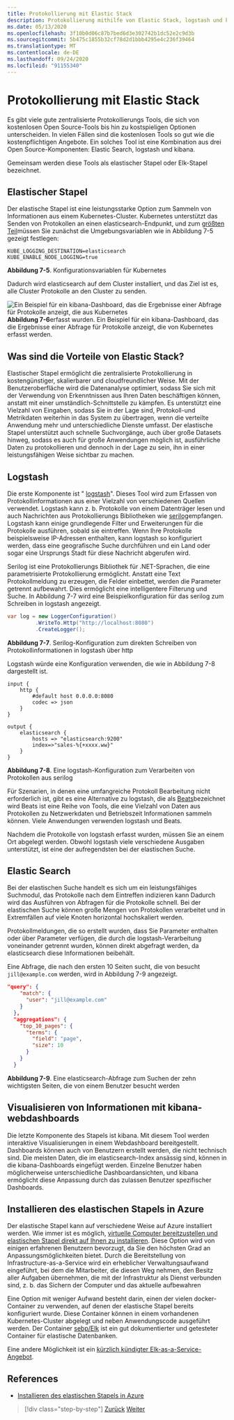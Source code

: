 ```yaml
---
title: Protokollierung mit Elastic Stack
description: Protokollierung mithilfe von Elastic Stack, logstash und kibana
ms.date: 05/13/2020
ms.openlocfilehash: 3f10b0d06c87b7bed6d3e302742b1dc52e2c9d3b
ms.sourcegitcommit: 5b475c1855b32cf78d2d1bbb4295e4c236f39464
ms.translationtype: MT
ms.contentlocale: de-DE
ms.lasthandoff: 09/24/2020
ms.locfileid: "91155340"
---
```

# <a name="logging-with-elastic-stack"></a>Protokollierung mit Elastic Stack

Es gibt viele gute zentralisierte Protokollierungs Tools, die sich von kostenlosen Open Source-Tools bis hin zu kostspieligen Optionen unterscheiden. In vielen Fällen sind die kostenlosen Tools so gut wie die kostenpflichtigen Angebote. Ein solches Tool ist eine Kombination aus drei Open Source-Komponenten: Elastic Search, logstash und kibana.

Gemeinsam werden diese Tools als elastischer Stapel oder Elk-Stapel bezeichnet.

## <a name="elastic-stack"></a>Elastischer Stapel

Der elastische Stapel ist eine leistungsstarke Option zum Sammeln von Informationen aus einem Kubernetes-Cluster. Kubernetes unterstützt das Senden von Protokollen an einen elasticsearch-Endpunkt, und zum [größten Teil](https://kubernetes.io/docs/tasks/debug-application-cluster/logging-elasticsearch-kibana/)müssen Sie zunächst die Umgebungsvariablen wie in Abbildung 7-5 gezeigt festlegen:

```kubernetes
KUBE_LOGGING_DESTINATION=elasticsearch
KUBE_ENABLE_NODE_LOGGING=true
```

**Abbildung 7-5**. Konfigurationsvariablen für Kubernetes

Dadurch wird elasticsearch auf dem Cluster installiert, und das Ziel ist es, alle Cluster Protokolle an den Cluster zu senden.

![Ein Beispiel für ein kibana-Dashboard, das die Ergebnisse einer Abfrage für Protokolle anzeigt, die aus Kubernetes ](./media/kibana-dashboard.png)
 **Abbildung 7-6**erfasst wurden. Ein Beispiel für ein kibana-Dashboard, das die Ergebnisse einer Abfrage für Protokolle anzeigt, die von Kubernetes erfasst werden.

## <a name="what-are-the-advantages-of-elastic-stack"></a>Was sind die Vorteile von Elastic Stack?

Elastischer Stapel ermöglicht die zentralisierte Protokollierung in kostengünstiger, skalierbarer und cloudfreundlicher Weise. Mit der Benutzeroberfläche wird die Datenanalyse optimiert, sodass Sie sich mit der Verwendung von Erkenntnissen aus Ihren Daten beschäftigen können, anstatt mit einer umständlich-Schnittstelle zu kämpfen. Es unterstützt eine Vielzahl von Eingaben, sodass Sie in der Lage sind, Protokoll-und Metrikdaten weiterhin in das System zu übertragen, wenn die verteilte Anwendung mehr und unterschiedliche Dienste umfasst. Der elastische Stapel unterstützt auch schnelle Suchvorgänge, auch über große Datasets hinweg, sodass es auch für große Anwendungen möglich ist, ausführliche Daten zu protokollieren und dennoch in der Lage zu sein, ihn in einer leistungsfähigen Weise sichtbar zu machen.

## <a name="logstash"></a>Logstash

Die erste Komponente ist " [logstash](https://www.elastic.co/products/logstash)". Dieses Tool wird zum Erfassen von Protokollinformationen aus einer Vielzahl von verschiedenen Quellen verwendet. Logstash kann z. b. Protokolle von einem Datenträger lesen und auch Nachrichten aus Protokollierungs Bibliotheken wie [serilog](https://serilog.net/)empfangen. Logstash kann einige grundlegende Filter und Erweiterungen für die Protokolle ausführen, sobald sie eintreffen. Wenn Ihre Protokolle beispielsweise IP-Adressen enthalten, kann logstash so konfiguriert werden, dass eine geografische Suche durchführen und ein Land oder sogar eine Ursprungs Stadt für diese Nachricht abgerufen wird.

Serilog ist eine Protokollierungs Bibliothek für .NET-Sprachen, die eine parametrisierte Protokollierung ermöglicht. Anstatt eine Text Protokollmeldung zu erzeugen, die Felder einbettet, werden die Parameter getrennt aufbewahrt. Dies ermöglicht eine intelligentere Filterung und Suche. In Abbildung 7-7 wird eine Beispielkonfiguration für das serilog zum Schreiben in logstash angezeigt.

```csharp
var log = new LoggerConfiguration()
         .WriteTo.Http("http://localhost:8080")
         .CreateLogger();
```

**Abbildung 7-7**. Serilog-Konfiguration zum direkten Schreiben von Protokollinformationen in logstash über http

Logstash würde eine Konfiguration verwenden, die wie in Abbildung 7-8 dargestellt ist.

```
input {
    http {
        #default host 0.0.0.0:8080
        codec => json
    }
}

output {
    elasticsearch {
        hosts => "elasticsearch:9200"
        index=>"sales-%{+xxxx.ww}"
    }
}
```

**Abbildung 7-8**. Eine logstash-Konfiguration zum Verarbeiten von Protokollen aus serilog

Für Szenarien, in denen eine umfangreiche Protokoll Bearbeitung nicht erforderlich ist, gibt es eine Alternative zu logstash, die als [Beats](https://www.elastic.co/products/beats)bezeichnet wird Beats ist eine Reihe von Tools, die eine Vielzahl von Daten aus Protokollen zu Netzwerkdaten und Betriebszeit Informationen sammeln können. Viele Anwendungen verwenden logstash und Beats.

Nachdem die Protokolle von logstash erfasst wurden, müssen Sie an einem Ort abgelegt werden. Obwohl logstash viele verschiedene Ausgaben unterstützt, ist eine der aufregendsten bei der elastischen Suche.

## <a name="elastic-search"></a>Elastic Search

Bei der elastischen Suche handelt es sich um ein leistungsfähiges Suchmodul, das Protokolle nach dem Eintreffen indizieren kann Dadurch wird das Ausführen von Abfragen für die Protokolle schnell. Bei der elastischen Suche können große Mengen von Protokollen verarbeitet und in Extremfällen auf viele Knoten horizontal hochskaliert werden.

Protokollmeldungen, die so erstellt wurden, dass Sie Parameter enthalten oder über Parameter verfügen, die durch die logstash-Verarbeitung voneinander getrennt wurden, können direkt abgefragt werden, da elasticsearch diese Informationen beibehält.

Eine Abfrage, die nach den ersten 10 Seiten sucht, die von besucht `jill@example.com` werden, wird in Abbildung 7-9 angezeigt.

```json
"query": {
    "match": {
      "user": "jill@example.com"
    }
  },
  "aggregations": {
    "top_10_pages": {
      "terms": {
        "field": "page",
        "size": 10
      }
    }
  }
```

**Abbildung 7-9**. Eine elasticsearch-Abfrage zum Suchen der zehn wichtigsten Seiten, die von einem Benutzer besucht werden

## <a name="visualizing-information-with-kibana-web-dashboards"></a>Visualisieren von Informationen mit kibana-webdashboards

Die letzte Komponente des Stapels ist kibana. Mit diesem Tool werden interaktive Visualisierungen in einem Webdashboard bereitgestellt. Dashboards können auch von Benutzern erstellt werden, die nicht technisch sind. Die meisten Daten, die im elasticsearch-Index ansässig sind, können in die kibana-Dashboards eingefügt werden. Einzelne Benutzer haben möglicherweise unterschiedliche Dashboardansichten, und kibana ermöglicht diese Anpassung durch das zulassen Benutzer spezifischer Dashboards.

## <a name="installing-elastic-stack-on-azure"></a>Installieren des elastischen Stapels in Azure

Der elastische Stapel kann auf verschiedene Weise auf Azure installiert werden. Wie immer ist es möglich, [virtuelle Computer bereitzustellen und elastischen Stapel direkt auf Ihnen zu installieren](/azure/virtual-machines/linux/tutorial-elasticsearch). Diese Option wird von einigen erfahrenen Benutzern bevorzugt, da Sie den höchsten Grad an Anpassungsmöglichkeiten bietet. Durch die Bereitstellung von Infrastructure-as-a-Service wird ein erheblicher Verwaltungsaufwand eingeführt, bei dem die Mitarbeiter, die diesen Weg nehmen, den Besitz aller Aufgaben übernehmen, die mit der Infrastruktur als Dienst verbunden sind, z. b. das Sichern der Computer und das aktuelle aufbewahren

Eine Option mit weniger Aufwand besteht darin, einen der vielen docker-Container zu verwenden, auf denen der elastische Stapel bereits konfiguriert wurde. Diese Container können in einem vorhandenen Kubernetes-Cluster abgelegt und neben Anwendungscode ausgeführt werden. Der Container [sebp/Elk](https://elk-docker.readthedocs.io/) ist ein gut dokumentierter und getesteter Container für elastische Datenbanken.

Eine andere Möglichkeit ist ein [kürzlich kündigter Elk-as-a-Service-Angebot](https://devops.com/logz-io-unveils-azure-open-source-elk-monitoring-solution/).

## <a name="references"></a>References

- [Installieren des elastischen Stapels in Azure](/azure/virtual-machines/linux/tutorial-elasticsearch)

>[!div class="step-by-step"]
>[Zurück](observability-patterns.md)
>[Weiter](monitoring-azure-kubernetes.md)
